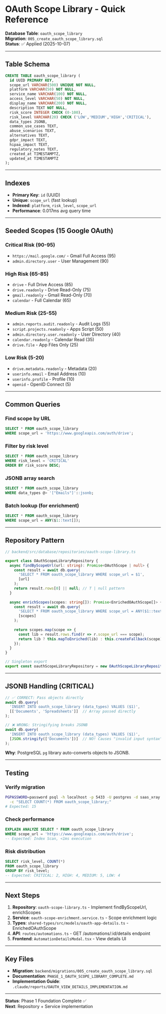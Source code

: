 # OAuth Scope Library - Quick Reference

**Database Table**: `oauth_scope_library`  
**Migration**: `005_create_oauth_scope_library.sql`  
**Status**: ✅ Applied (2025-10-07)

---

## Table Schema

```sql
CREATE TABLE oauth_scope_library (
  id UUID PRIMARY KEY,
  scope_url VARCHAR(500) UNIQUE NOT NULL,
  platform VARCHAR(50) NOT NULL,
  service_name VARCHAR(100) NOT NULL,
  access_level VARCHAR(50) NOT NULL,
  display_name VARCHAR(200) NOT NULL,
  description TEXT NOT NULL,
  risk_score INTEGER CHECK (0-100),
  risk_level VARCHAR(20) CHECK ('LOW','MEDIUM','HIGH','CRITICAL'),
  data_types JSONB,
  common_use_cases TEXT,
  abuse_scenarios TEXT,
  alternatives TEXT,
  gdpr_impact TEXT,
  hipaa_impact TEXT,
  regulatory_notes TEXT,
  created_at TIMESTAMPTZ,
  updated_at TIMESTAMPTZ
);
```

---

## Indexes

- **Primary Key**: `id` (UUID)
- **Unique**: `scope_url` (fast lookup)
- **Indexed**: `platform`, `risk_level`, `scope_url`
- **Performance**: 0.017ms avg query time

---

## Seeded Scopes (15 Google OAuth)

### Critical Risk (90-95)
- `https://mail.google.com/` - Gmail Full Access (95)
- `admin.directory.user` - User Management (90)

### High Risk (65-85)
- `drive` - Full Drive Access (85)
- `drive.readonly` - Drive Read-Only (75)
- `gmail.readonly` - Gmail Read-Only (70)
- `calendar` - Full Calendar (65)

### Medium Risk (25-55)
- `admin.reports.audit.readonly` - Audit Logs (55)
- `script.projects.readonly` - Apps Script (50)
- `admin.directory.user.readonly` - User Directory (40)
- `calendar.readonly` - Calendar Read (35)
- `drive.file` - App Files Only (25)

### Low Risk (5-20)
- `drive.metadata.readonly` - Metadata (20)
- `userinfo.email` - Email Address (10)
- `userinfo.profile` - Profile (10)
- `openid` - OpenID Connect (5)

---

## Common Queries

### Find scope by URL
```sql
SELECT * FROM oauth_scope_library 
WHERE scope_url = 'https://www.googleapis.com/auth/drive';
```

### Filter by risk level
```sql
SELECT * FROM oauth_scope_library 
WHERE risk_level = 'CRITICAL' 
ORDER BY risk_score DESC;
```

### JSONB array search
```sql
SELECT * FROM oauth_scope_library 
WHERE data_types @> '["Emails"]'::jsonb;
```

### Batch lookup (for enrichment)
```sql
SELECT * FROM oauth_scope_library 
WHERE scope_url = ANY($1::text[]);
```

---

## Repository Pattern

```typescript
// backend/src/database/repositories/oauth-scope-library.ts

export class OAuthScopeLibraryRepository {
  async findByScopeUrl(url: string): Promise<OAuthScope | null> {
    const result = await db.query(
      'SELECT * FROM oauth_scope_library WHERE scope_url = $1',
      [url]
    );
    return result.rows[0] || null; // T | null pattern
  }
  
  async enrichScopes(scopes: string[]): Promise<EnrichedOAuthScope[]> {
    const result = await db.query(
      'SELECT * FROM oauth_scope_library WHERE scope_url = ANY($1::text[])',
      [scopes]
    );
    
    return scopes.map(scope => {
      const lib = result.rows.find(r => r.scope_url === scope);
      return lib ? this.mapToEnriched(lib) : this.createFallback(scope);
    });
  }
}

// Singleton export
export const oauthScopeLibraryRepository = new OAuthScopeLibraryRepository();
```

---

## JSONB Handling (CRITICAL)

```typescript
// ✅ CORRECT: Pass objects directly
await db.query(
  'INSERT INTO oauth_scope_library (data_types) VALUES ($1)',
  [['Documents', 'Spreadsheets']]  // Array passed directly
);

// ❌ WRONG: Stringifying breaks JSONB
await db.query(
  'INSERT INTO oauth_scope_library (data_types) VALUES ($1)',
  [JSON.stringify(['Documents'])]  // NO! Causes "invalid input syntax" error
);
```

**Why**: PostgreSQL `pg` library auto-converts objects to JSONB.

---

## Testing

### Verify migration
```bash
PGPASSWORD=password psql -h localhost -p 5433 -U postgres -d saas_xray \
  -c "SELECT COUNT(*) FROM oauth_scope_library;"
# Expected: 15
```

### Check performance
```sql
EXPLAIN ANALYZE SELECT * FROM oauth_scope_library 
WHERE scope_url = 'https://www.googleapis.com/auth/drive';
-- Expected: Index Scan, <1ms execution
```

### Risk distribution
```sql
SELECT risk_level, COUNT(*) 
FROM oauth_scope_library 
GROUP BY risk_level;
-- Expected: CRITICAL: 2, HIGH: 4, MEDIUM: 5, LOW: 4
```

---

## Next Steps

1. **Repository**: `oauth-scope-library.ts` - Implement findByScopeUrl, enrichScopes
2. **Service**: `oauth-scope-enrichment.service.ts` - Scope enrichment logic
3. **Types**: `shared-types/src/models/oauth-app-details.ts` - EnrichedOAuthScope
4. **API**: `routes/automations.ts` - GET /automations/:id/details endpoint
5. **Frontend**: `AutomationDetailsModal.tsx` - View details UI

---

## Key Files

- **Migration**: `backend/migrations/005_create_oauth_scope_library.sql`
- **Documentation**: `PHASE_1_OAUTH_SCOPE_LIBRARY_COMPLETE.md`
- **Implementation Guide**: `.claude/reports/OAUTH_VIEW_DETAILS_IMPLEMENTATION.md`

---

**Status**: Phase 1 Foundation Complete ✅  
**Next**: Repository + Service implementation
